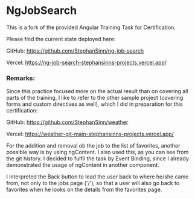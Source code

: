 # NgJobSearch

This is a fork of the provided Angular Training Task for Certification.

Please find the current state deployed here:

GitHub: https://github.com/StephanSinn/ng-job-search

Vercel: https://ng-job-search-stephansinns-projects.vercel.app/

### Remarks:
Since this practice focused more on the actual result than on covering all parts of the training, 
I like to refer to the other sample project (covering forms and custom directives as well), which I did in preparation for this certification:

GitHub: https://github.com/StephanSinn/weather

Vercel: https://weather-git-main-stephansinns-projects.vercel.app/

For the addition and removal ob the job to the list of favorites, another possible way is by using ngContent. I also used this, as you can see from 
the git history. I decided to fulfil the task by Event Binding, since I already demonstrated the usage of ngContent in another component.  

I interpreted the Back button to lead the user back to where he/she came from, not only to the jobs page ('/'), 
so that a user will also go back to favorites when he looks on the details from the favorites page.

